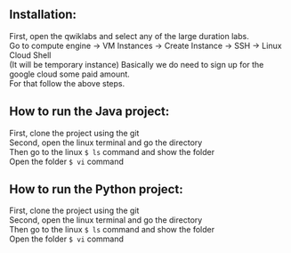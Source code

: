## Installation:
First, open the qwiklabs and select any of the large duration labs.<br/> 
Go to compute engine -> VM Instances -> Create Instance -> SSH -> Linux Cloud Shell <br/>
(It will be temporary instance)
Basically we do need to sign up for the google cloud some paid amount.<br/>
For that follow the above steps.

## How to run the Java project:
First, clone the project using the git <br/>
Second, open the linux terminal and go the directory <br/>
Then go to the linux `` $ ls `` command and show the folder <br/>
Open the folder `` $ vi `` command 

## How to run the Python project:
First, clone the project using the git <br/>
Second, open the linux terminal and go the directory <br/>
Then go to the linux `` $ ls `` command and show the folder <br/>
Open the folder `` $ vi `` command 


